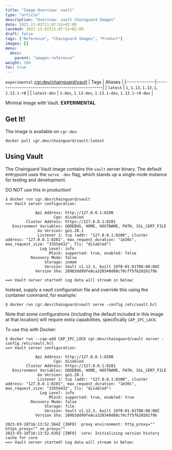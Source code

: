 ```yaml
---
title: "Image Overview: vault"
type: "article"
description: "Overview: vault Chainguard Images"
date: 2022-11-01T11:07:52+02:00
lastmod: 2022-11-01T11:07:52+02:00
draft: false
tags: ["Reference", "Chainguard Images", "Product"]
images: []
menu:
  docs:
    parent: "images-reference"
weight: 500
toc: true
---
```


`experimental` [cgr.dev/chainguard/vault](https://github.com/chainguard-images/images/tree/main/images/vault)
| Tags         | Aliases                                            |
|--------------|----------------------------------------------------|
| `latest`     | `1`, `1.13`, `1.13.1`, `1.13.1-r0`                 |
| `latest-dev` | `1-dev`, `1.13-dev`, `1.13.1-dev`, `1.13.1-r0-dev` |



Minimal image with Vault. **EXPERIMENTAL**

## Get It!

The image is available on `cgr.dev`:

```
docker pull cgr.dev/chainguard/vault:latest
```

## Using Vault

The Chainguard Vault image contains the `vault` server binary.
The default entrypoint uses the `serve -dev` flag, which stands up a single-node instance for testing and development.

DO NOT use this in production!

```shell
$ docker run cgr.dev/chainguard/vault
==> Vault server configuration:

             Api Address: http://127.0.0.1:8200
                     Cgo: disabled
         Cluster Address: https://127.0.0.1:8201
   Environment Variables: GODEBUG, HOME, HOSTNAME, PATH, SSL_CERT_FILE
              Go Version: go1.20.1
              Listener 1: tcp (addr: "127.0.0.1:8200", cluster address: "127.0.0.1:8201", max_request_duration: "1m30s", max_request_size: "33554432", tls: "disabled")
               Log Level: info
                   Mlock: supported: true, enabled: false
           Recovery Mode: false
                 Storage: inmem
                 Version: Vault v1.12.3, built 1970-01-01T00:00:00Z
             Version Sha: 209b3dd99fe8ca320340d08c70cff5f620261f9b

==> Vault server started! Log data will stream in below:
```

Instead, supply a vault configuration file and override this using the container command, for example:

```shell
$ docker run cgr.dev/chainguard/vault serve -config /etc/vault.hcl
```

Note that some configurations (including the default included in this image at that location) will require extra capabilities, specifically `CAP_IPC_LOCK`.

To use this with Docker:

```shell
$ docker run --cap-add CAP_IPC_LOCK cgr.dev/chainguard/vault server -config /etc/vault.hcl
==> Vault server configuration:

             Api Address: http://127.0.0.1:8200
                     Cgo: disabled
         Cluster Address: https://127.0.0.1:8201
   Environment Variables: GODEBUG, HOME, HOSTNAME, PATH, SSL_CERT_FILE
              Go Version: go1.20.1
              Listener 1: tcp (addr: "127.0.0.1:8200", cluster address: "127.0.0.1:8201", max_request_duration: "1m30s", max_request_size: "33554432", tls: "disabled")
               Log Level: info
                   Mlock: supported: true, enabled: true
           Recovery Mode: false
                 Storage: file
                 Version: Vault v1.12.3, built 1970-01-01T00:00:00Z
             Version Sha: 209b3dd99fe8ca320340d08c70cff5f620261f9b

2023-03-18T16:13:52.564Z [INFO]  proxy environment: http_proxy="" https_proxy="" no_proxy=""
2023-03-18T16:13:52.639Z [INFO]  core: Initializing version history cache for core
==> Vault server started! Log data will stream in below:
```

